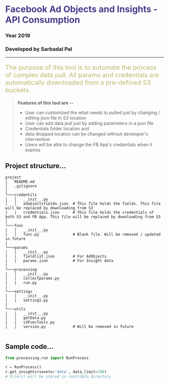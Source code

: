 <h1 style="color:#483D8B;"> Facebook Ad Objects and Insights  - API Consumption </h>

### Year 2019
### Developed by **Sarbadal Pal**

---

<p style="color:#BDB76B;font-size:20px;"> 
The purpose of this tool is to automate the process of complex data pull. All params and credentials
are automatically downloaded from a pre-defined S3 buckets.
</p>

> **Features of this tool are --**
>- User can customized the what needs to pulled just by changing / editing json file in S3 location
>- User can add data pull just by adding parameters in a json file
>- Credentials folder location and 
>- data dropped location can be changed without developer's intervention
>- Users will be able to change the FB App's credentials when it expires

## Project structure...
```
project
│   README.md
│   .gitignore    
│
└───credentils
│   │   __init__.py
│   │   adobjectsfields.json  # This file holds the fields. This file will be replaced by downloading from S3
|   |   credentials.json      # This file holds the credentials of both S3 and FB App. This file will be replaced by downloading from S3
│   
└───func
|   │   __init__.py
|   │   func.py               # Blank file. Will be removed / updated in future
|
└───params
|   |   __init__.py
|   |   fieldlist.json        # For AdObjects
|   |   params.json           # For Insight data
|   
└───processing
|   |   __init__.py
|   |   collectparams.py 
|   |   run.py
|
└───settings
|   |   __init__.py
|   |   settings.py 
|   
└───utils
|   |   __init__.py
|   |   getData.py 
|   |   s3FuncTools.py
|   |   version.py            # Will be removed in future
 
```

## Sample code...
```python
from processing.run import RunProcess

r = RunProcess()
r.get_insights(saveto='data', data_limit=100)
# File(s) will be stored in root/data directory
```


